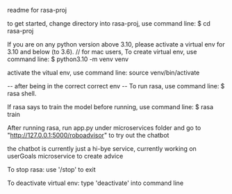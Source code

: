 readme for rasa-proj

to get started, change directory into rasa-proj, use command line:
$ cd rasa-proj

If you are on any python version above 3.10, please activate a virtual env for 3.10 and below (to 3.6).
// for mac users,
To create virtual env, use command line:
$ python3.10 -m venv venv

activate the vitual env, use command line:
source venv/bin/activate

-- after being in the correct correct env --
To run rasa, use command line:
$ rasa shell. 

If rasa says to train the model before running, use command line:
$ rasa train

After running rasa, run app.py under microservices folder and go to "http://127.0.0.1:5000/roboadvisor" to try out the chatbot

the chatbot is currently just a hi-bye service, currently working on userGoals microservice to create advice

To stop rasa:
use '/stop' to exit

To deactivate virtual env:
type 'deactivate' into command line